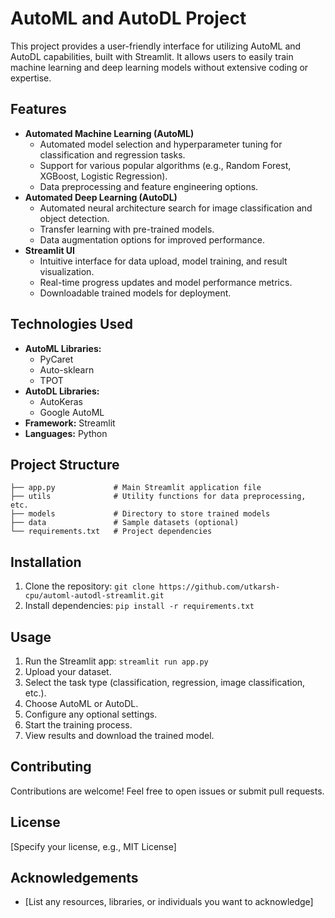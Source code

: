 # AutoML and AutoDL Project

This project provides a user-friendly interface for utilizing AutoML and AutoDL capabilities, built with Streamlit. It allows users to easily train machine learning and deep learning models without extensive coding or expertise.

## Features

* **Automated Machine Learning (AutoML)**
    *  Automated model selection and hyperparameter tuning for classification and regression tasks.
    *  Support for various popular algorithms (e.g., Random Forest, XGBoost, Logistic Regression).
    *  Data preprocessing and feature engineering options.
* **Automated Deep Learning (AutoDL)**
    *  Automated neural architecture search for image classification and object detection.
    *  Transfer learning with pre-trained models.
    *  Data augmentation options for improved performance.
* **Streamlit UI**
    *  Intuitive interface for data upload, model training, and result visualization.
    *  Real-time progress updates and model performance metrics.
    *  Downloadable trained models for deployment.

## Technologies Used

* **AutoML Libraries:**
    *  PyCaret
    *  Auto-sklearn
    *  TPOT
* **AutoDL Libraries:**
    *  AutoKeras
    *  Google AutoML
* **Framework:** Streamlit
* **Languages:** Python

## Project Structure

```
├── app.py             # Main Streamlit application file
├── utils              # Utility functions for data preprocessing, etc.
├── models             # Directory to store trained models
├── data               # Sample datasets (optional)
└── requirements.txt   # Project dependencies
```

## Installation

1. Clone the repository: `git clone https://github.com/utkarsh-cpu/automl-autodl-streamlit.git`
2. Install dependencies: `pip install -r requirements.txt`

## Usage

1. Run the Streamlit app: `streamlit run app.py`
2. Upload your dataset.
3. Select the task type (classification, regression, image classification, etc.).
4. Choose AutoML or AutoDL.
5. Configure any optional settings.
6. Start the training process.
7. View results and download the trained model.

## Contributing

Contributions are welcome! Feel free to open issues or submit pull requests.

## License

[Specify your license, e.g., MIT License]

## Acknowledgements

* [List any resources, libraries, or individuals you want to acknowledge]
